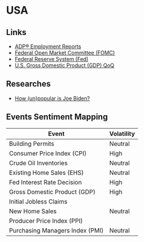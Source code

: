 # USA

## Links

- [ADP® Employment Reports](https://adpemploymentreport.com/)
- [Federal Open Market Committee (FOMC)](https://www.federalreserve.gov/monetarypolicy/fomc.htm)
- [Federal Reserve System (Fed)](https://federalreserve.gov/)
- [U.S. Gross Domestic Product (GDP) QoQ](https://www.investing.com/economic-calendar/gdp-375)

<!--
Federal Deposit Insurance Corporation (FDIC)
Financial Accounting Standards Board (FASB)
Commodity Futures Trading Commission (CFTC)
-->

## Researches

- [How (un)popular is Joe Biden?](https://projects.fivethirtyeight.com/biden-approval-rating/)

## Events Sentiment Mapping

| Event                           | Volatility |
| ------------------------------- | ---------- |
| Building Permits                | Neutral    |
| Consumer Price Index (CPI)      | High       |
| Crude Oil Inventories           | Neutral    |
| Existing Home Sales (EHS)       | Neutral    |
| Fed Interest Rate Decision      | High       |
| Gross Domestic Product (GDP)    | High       |
| Initial Jobless Claims          |            |
| New Home Sales                  | Neutral    |
| Producer Price Index (PPI)      |            |
| Purchasing Managers Index (PMI) | Neutral    |
